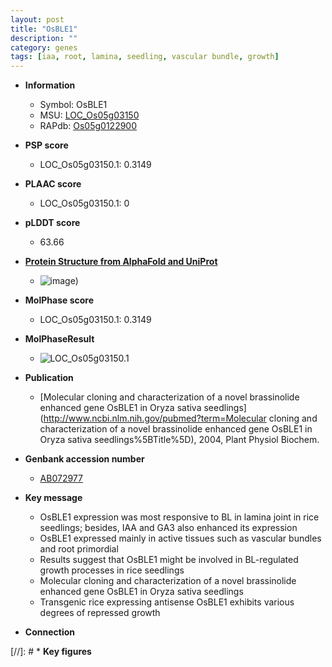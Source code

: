 ```yaml
---
layout: post
title: "OsBLE1"
description: ""
category: genes
tags: [iaa, root, lamina, seedling, vascular bundle, growth]
---
```


* **Information**  
    + Symbol: OsBLE1  
    + MSU: [LOC_Os05g03150](http://rice.plantbiology.msu.edu/cgi-bin/ORF_infopage.cgi?orf=LOC_Os05g03150)  
    + RAPdb: [Os05g0122900](http://rapdb.dna.affrc.go.jp/viewer/gbrowse_details/irgsp1?name=Os05g0122900)  

* **PSP score**  
    + LOC_Os05g03150.1: 0.3149 

* **PLAAC score**  
    + LOC_Os05g03150.1: 0 

* **pLDDT score**
    + 63.66

* **[Protein Structure from AlphaFold and UniProt](https://www.uniprot.org/uniprotkb/Q75L86/entry#structure)**
    + ![image](https://ricepsp.github.io/images/Q7/AF-Q75L86-F1.png))

* **MolPhase score**
    + LOC_Os05g03150.1: 0.3149

* **MolPhaseResult**
    + ![LOC_Os05g03150.1](https://ricepsp.github.io/pictures/LOC_Os05g/LOC_Os05g03150.1.png)

* **Publication**  
    + [Molecular cloning and characterization of a novel brassinolide enhanced gene OsBLE1 in Oryza sativa seedlings](http://www.ncbi.nlm.nih.gov/pubmed?term=Molecular cloning and characterization of a novel brassinolide enhanced gene OsBLE1 in Oryza sativa seedlings%5BTitle%5D), 2004, Plant Physiol Biochem.

* **Genbank accession number**  
    + [AB072977](http://www.ncbi.nlm.nih.gov/nuccore/AB072977)

* **Key message**  
    + OsBLE1 expression was most responsive to BL in lamina joint in rice seedlings; besides, IAA and GA3 also enhanced its expression
    + OsBLE1 expressed mainly in active tissues such as vascular bundles and root primordial
    + Results suggest that OsBLE1 might be involved in BL-regulated growth processes in rice seedlings
    + Molecular cloning and characterization of a novel brassinolide enhanced gene OsBLE1 in Oryza sativa seedlings
    + Transgenic rice expressing antisense OsBLE1 exhibits various degrees of repressed growth

* **Connection**  

[//]: # * **Key figures**  


